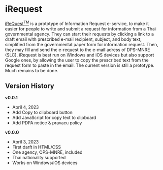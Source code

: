 # iRequest
[iReQuest<sup>TM</sup>](https://kietpawpan.github.io/iRequest/index.html) is a prototype of Information Request e-service, to make it easier for people to write and submit a request for information from a Thai governmental agency. They can start their requests by clicking a link to a draft email with prescribed e-mail recipient, subject, and body text, simplified from the governmental paper form for information request. Then, they may fill and send the e-request to the e-mail adress of DPS-MNRE (SLC). iRequest is best run on Windows and iOS devices but also support Google ones, by allowing the user to copy the prescribed text from the request form to paste in the email. The current version is still a prototype. Much remains to be done.  

## Version History
__v0.0.1__
- April 4, 2023
- Add Copy to clipboard button
- Add JavaScript for copy text to clipboard
- Add PDPA notice & pravacu policy

__v0.0.0__ 
- April 3, 2023
- First darft in HTML/CSS
- One agency, OPS-MNRE, included
- Thai nationality supported
- Works on Windows/iOS devices 
